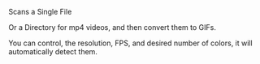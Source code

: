 Scans a Single File

Or a Directory for mp4 videos, and then convert them to GIFs.

You can control, the resolution, FPS, and desired number of colors, it will automatically detect them.
